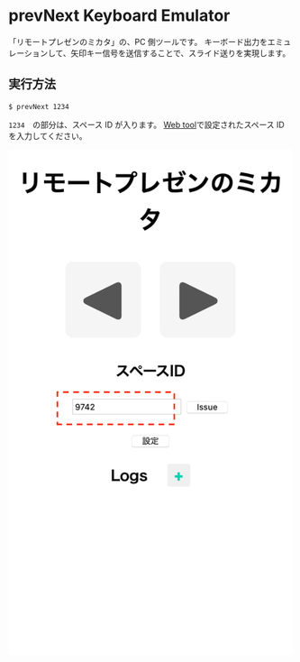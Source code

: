 # prevNext Keyboard Emulator

「リモートプレゼンのミカタ」の、PC 側ツールです。
キーボード出力をエミュレーションして、矢印キー信号を送信することで、スライド送りを実現します。

## 実行方法

```
$ prevNext 1234
```

`1234`　の部分は、スペース ID が入ります。
[Web tool](https://prevNext.yuseiito.com/)で設定されたスペース ID を入力してください。

![スペースIDはWeb toolのテキストボックスに表示されている](./operator_spaceId.png)
